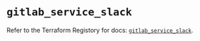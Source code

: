 # `gitlab_service_slack`

Refer to the Terraform Registory for docs: [`gitlab_service_slack`](https://registry.terraform.io/providers/gitlabhq/gitlab/16.2.0/docs/resources/service_slack).
